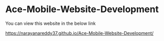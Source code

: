 # Ace-Mobile-Website-Development

You can view this website in the below link

https://narayanareddy37.github.io/Ace-Mobile-Website-Development/
